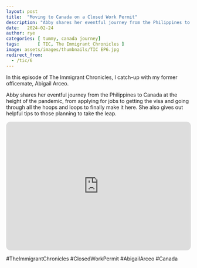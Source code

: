 ```yaml
---
layout: post
title:  "Moving to Canada on a Closed Work Permit"
description: "Abby shares her eventful journey from the Philippines to Canada at the height of the pandemic... "
date:   2024-02-24
author: rye
categories: [ tummy, canada journey]
tags:       [ TIC, The Immigrant Chronicles ]
image: assets/images/thumbnails/TIC EP6.jpg
redirect_from:
  - /tic/6
---
```



In this episode of The Immigrant Chronicles, I catch-up with my former officemate, Abigail Arceo. 

Abby shares her eventful journey from the Philippines to Canada at the height of the pandemic, from applying for jobs to getting the visa and going through all the hoops and loops to finally make it here. She also gives out helpful tips to those planning to take the leap.

<iframe style="border-radius:12px" src="https://open.spotify.com/embed/episode/6G8sgMQaVrhMoAhbDNC9zx?utm_source=generator" width="100%" height="352" frameBorder="0" allowfullscreen="" allow="autoplay; clipboard-write; encrypted-media; fullscreen; picture-in-picture" loading="lazy"></iframe>




#TheImmigrantChronicles
#ClosedWorkPermit
#AbigailArceo
#Canada
